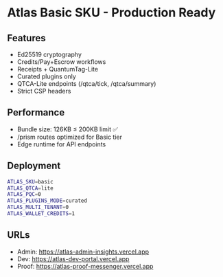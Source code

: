 # Atlas Basic SKU - Production Ready

## Features
- Ed25519 cryptography
- Credits/Pay+Escrow workflows  
- Receipts + QuantumTag-Lite
- Curated plugins only
- QTCA-Lite endpoints (/qtca/tick, /qtca/summary)
- Strict CSP headers

## Performance
- Bundle size: 126KB ≤ 200KB limit ✅
- /prism routes optimized for Basic tier
- Edge runtime for API endpoints

## Deployment
```bash
ATLAS_SKU=basic
ATLAS_QTCA=lite
ATLAS_PQC=0
ATLAS_PLUGINS_MODE=curated
ATLAS_MULTI_TENANT=0
ATLAS_WALLET_CREDITS=1
```

## URLs
- Admin: https://atlas-admin-insights.vercel.app
- Dev: https://atlas-dev-portal.vercel.app  
- Proof: https://atlas-proof-messenger.vercel.app